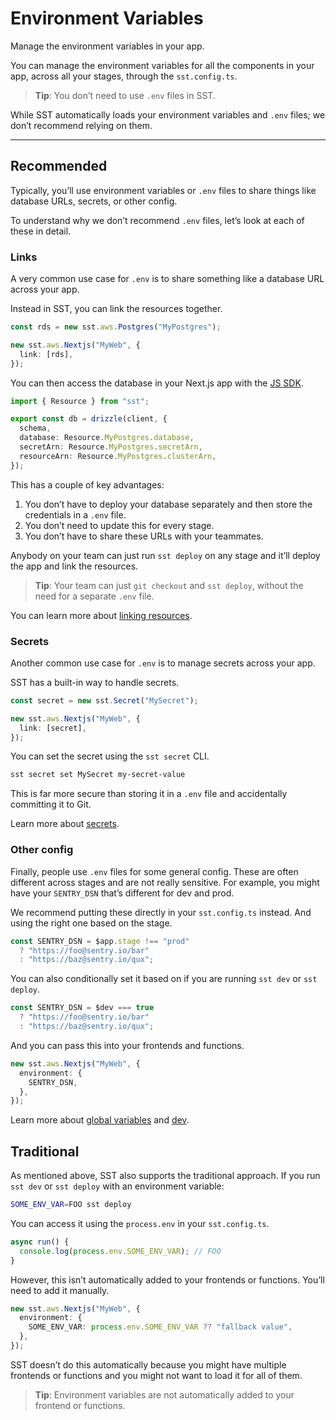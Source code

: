 # Environment Variables

Manage the environment variables in your app.

You can manage the environment variables for all the components in your app, across all your stages, through the `sst.config.ts`.

> **Tip**: You don’t need to use `.env` files in SST.

While SST automatically loads your environment variables and `.env` files; we don’t recommend relying on them.

---

## Recommended

Typically, you’ll use environment variables or `.env` files to share things like database URLs, secrets, or other config.

To understand why we don’t recommend `.env` files, let’s look at each of these in detail.

### Links

A very common use case for `.env` is to share something like a database URL across your app.

Instead in SST, you can link the resources together.

```typescript
const rds = new sst.aws.Postgres("MyPostgres");

new sst.aws.Nextjs("MyWeb", {
  link: [rds],
});
```

You can then access the database in your Next.js app with the [JS SDK](https://docs.sst.dev/reference/sdk/).

```typescript
import { Resource } from "sst";

export const db = drizzle(client, {
  schema,
  database: Resource.MyPostgres.database,
  secretArn: Resource.MyPostgres.secretArn,
  resourceArn: Resource.MyPostgres.clusterArn,
});
```

This has a couple of key advantages:

1. You don’t have to deploy your database separately and then store the credentials in a `.env` file.
2. You don’t need to update this for every stage.
3. You don’t have to share these URLs with your teammates.

Anybody on your team can just run `sst deploy` on any stage and it’ll deploy the app and link the resources.

> **Tip**: Your team can just `git checkout` and `sst deploy`, without the need for a separate `.env` file.

You can learn more about [linking resources](https://docs.sst.dev/linking/).

### Secrets

Another common use case for `.env` is to manage secrets across your app.

SST has a built-in way to handle secrets.

```typescript
const secret = new sst.Secret("MySecret");

new sst.aws.Nextjs("MyWeb", {
  link: [secret],
});
```

You can set the secret using the `sst secret` CLI.

```bash
sst secret set MySecret my-secret-value
```

This is far more secure than storing it in a `.env` file and accidentally committing it to Git.

Learn more about [secrets](https://docs.sst.dev/component/secret).

### Other config

Finally, people use `.env` files for some general config. These are often different across stages and are not really sensitive. For example, you might have your `SENTRY_DSN` that’s different for dev and prod.

We recommend putting these directly in your `sst.config.ts` instead. And using the right one based on the stage.

```typescript
const SENTRY_DSN = $app.stage !== "prod"
  ? "https://foo@sentry.io/bar"
  : "https://baz@sentry.io/qux";
```

You can also conditionally set it based on if you are running `sst dev` or `sst deploy`.

```typescript
const SENTRY_DSN = $dev === true
  ? "https://foo@sentry.io/bar"
  : "https://baz@sentry.io/qux";
```

And you can pass this into your frontends and functions.

```typescript
new sst.aws.Nextjs("MyWeb", {
  environment: {
    SENTRY_DSN,
  },
});
```

Learn more about [global variables](https://docs.sst.dev/reference/global#app) and [dev](https://docs.sst.dev/reference/global#dev).

## Traditional

As mentioned above, SST also supports the traditional approach. If you run `sst dev` or `sst deploy` with an environment variable:

```bash
SOME_ENV_VAR=FOO sst deploy
```

You can access it using the `process.env` in your `sst.config.ts`.

```typescript
async run() {
  console.log(process.env.SOME_ENV_VAR); // FOO
}
```

However, this isn’t automatically added to your frontends or functions. You’ll need to add it manually.

```typescript
new sst.aws.Nextjs("MyWeb", {
  environment: {
    SOME_ENV_VAR: process.env.SOME_ENV_VAR ?? "fallback value",
  },
});
```

SST doesn’t do this automatically because you might have multiple frontends or functions and you might not want to load it for all of them.

> **Tip**: Environment variables are not automatically added to your frontend or functions.